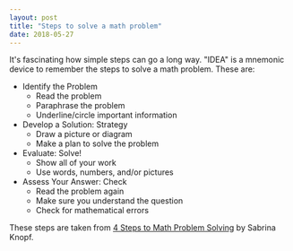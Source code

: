```yaml
---
layout: post
title: "Steps to solve a math problem"
date: 2018-05-27
---
```

It's fascinating how simple steps can go a long way. "IDEA" is a mnemonic device to remember the steps to solve a math problem. These are:


* Identify the Problem
    - Read the problem
    - Paraphrase the problem
    - Underline/circle important information
* Develop a Solution: Strategy
    - Draw a picture or diagram
    - Make a plan to solve the problem
* Evaluate: Solve!
    - Show all of your work
    - Use words, numbers, and/or pictures
* Assess Your Answer: Check
    - Read the problem again
    - Make sure you understand the question
    - Check for mathematical errors

These steps are taken from [4 Steps to Math Problem Solving](https://www.youtube.com/watch?v=tk0Q37GDmJ8) by Sabrina Knopf.

